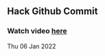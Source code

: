 
 ## Hack Github Commit 
 ### Watch video <a href="https://www.youtube.com">here</a> 
 Thu 06 Jan 2022 
